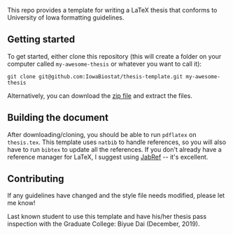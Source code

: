 This repo provides a template for writing a LaTeX thesis that conforms to University of Iowa formatting guidelines.

## Getting started

To get started, either clone this repository (this will create a folder on your computer called `my-awesome-thesis` or whatever you want to call it):

```
git clone git@github.com:IowaBiostat/thesis-template.git my-awesome-thesis
```

Alternatively, you can download the [zip file](https://github.com/IowaBiostat/thesis-template/archive/master.zip) and extract the files.

## Building the document

After downloading/cloning, you should be able to run `pdflatex` on `thesis.tex`.  This template uses `natbib` to handle references, so you will also have to run `bibtex` to update all the references.  If you don't already have a reference manager for LaTeX, I suggest using [JabRef](https://www.jabref.org) -- it's excellent.

## Contributing

If any guidelines have changed and the style file needs modified, please let me know!

Last known student to use this template and have his/her thesis pass inspection with the Graduate College: Biyue Dai (December, 2019).
